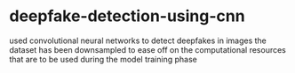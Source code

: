 # deepfake-detection-using-cnn

used convolutional neural networks to detect deepfakes in images
the dataset has been downsampled to ease off on the computational resources that are to be used during the model training phase
